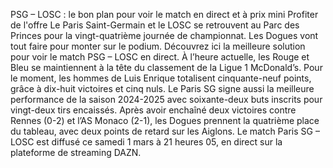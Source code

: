 PSG – LOSC : le bon plan pour voir le match en direct et à prix mini
Profiter de l'offre
Le Paris Saint-Germain et le LOSC se retrouvent au Parc des Princes pour la vingt-quatrième journée de championnat. Les Dogues vont tout faire pour monter sur le podium. Découvrez ici la meilleure solution pour voir le match PSG – LOSC en direct.
À l’heure actuelle, les Rouge et Bleu se maintiennent à la tête du classement de la Ligue 1 McDonald’s. Pour le moment, les hommes de Luis Enrique totalisent cinquante-neuf points, grâce à dix-huit victoires et cinq nuls. Le Paris SG signe aussi la meilleure performance de la saison 2024-2025 avec soixante-deux buts inscrits pour vingt-deux tirs encaissés. Après avoir enchaîné deux victoires contre Rennes (0-2) et l’AS Monaco (2-1), les Dogues prennent la quatrième place du tableau, avec deux points de retard sur les Aiglons. Le match Paris SG – LOSC est diffusé ce samedi 1 mars à 21 heures 05, en direct sur la plateforme de streaming DAZN.
